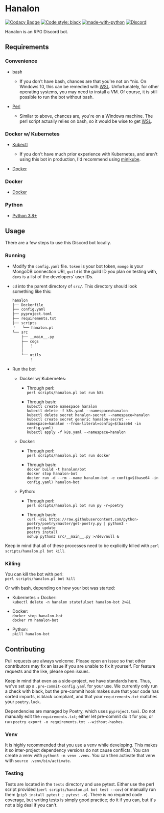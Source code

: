 # Hanalon

[![Codacy Badge](https://app.codacy.com/project/badge/Grade/34ef29ce098648089ecae0f460917353)](https://www.codacy.com/gh/sakura-no-hana/hanalon/dashboard)
[![Code style: black](https://img.shields.io/badge/code%20style-black-000000.svg)](https://github.com/psf/black)
[![made-with-python](https://img.shields.io/badge/Python-3.9&#8201;|&#8201;3.10-blue.svg)](https://www.python.org/)
[![Discord](https://img.shields.io/discord/715607808028049459.svg?label=&logo=discord&logoColor=ffffff&color=7389D8&labelColor=6A7EC2)](https://discord.gg/wKqGrKN)

Hanalon is an RPG Discord bot.

## Requirements

### Convenience

- bash
  - If you don't have bash, chances are that you're not on \*nix. On Windows 10, this can be remedied with [WSL](https://docs.microsoft.com/en-us/windows/wsl/install-win10). Unfortunately, for other operating systems, you may need to install a VM. Of course, it is still possible to run the bot without bash.

- [Perl](https://www.perl.org/get.html)
  - Similar to above, chances are, you're on a Windows machine. The perl script actually relies on bash, so it would be wise to get [WSL](https://docs.microsoft.com/en-us/windows/wsl/install-win10).

### Docker w/ Kubernetes

- [Kubectl](https://kubernetes.io/docs/tasks/tools/)
  - If you don't have much prior experience with Kubernetes, and aren't using this bot in production, I'd recommend using [minikube](https://minikube.sigs.k8s.io/docs/start/).

- [Docker](https://docs.docker.com/engine/install/#server)

### Docker

- [Docker](https://docs.docker.com/engine/install/#server)

### Python

- [Python 3.8+](https://www.python.org/downloads/)

## Usage

There are a few steps to use this Discord bot locally.

### Running

- Modify the `config.yaml` file. `token` is your bot token, `mongo` is your MongoDB connection URI, `guild` is the guild ID you plan on testing with, `devs` is a list of the developers' user IDs.

- `cd` into the parent directory of `src/`. This directory should look something like this:

  ```txt
  hanalon
  ├── Dockerfile
  ├── config.yaml
  ├── pyproject.toml
  ├── requirements.txt
  ├── scripts
  ⋮   └── hanalon.pl
  └── src
      ├── __main__.py
      ├── cogs
      │   ⋮
      │
      └── utils
          ⋮
  ```

- Run the bot

  - Docker w/ Kubernetes:
    - Through perl:  
      `perl scripts/hanalon.pl bot run k8s`

    - Through bash:  
      `kubectl create namespace hanalon`  
      `kubectl delete -f k8s.yaml --namespace=hanalon`  
      `kubectl delete secret hanalon-secret --namespace=hanalon`  
      `kubectl create secret generic hanalon-secret --namespace=hanalon --from-literal=config=$(base64 -in config.yaml)`  
      `kubectl apply -f k8s.yaml --namespace=hanalon`

  - Docker:
    - Through perl:  
      `perl scripts/hanalon.pl bot run docker`

    - Through bash:  
      `docker build -t hanalon/bot`  
      `docker stop hanalon-bot`  
      `docker run -d --rm --name hanalon-bot -e config=$(base64 -in config.yaml) hanalon-bot`  

  - Python:
    - Through perl:  
      `perl scripts/hanalon.pl bot run py -r=poetry`

    - Through bash:  
      `curl -sSL https://raw.githubusercontent.com/python-poetry/poetry/master/get-poetry.py | python3 -`  
      `poetry update`  
      `poetry install`  
      `nohup python3 src/__main__.py >/dev/null &`

Keep in mind that all of these processes need to be explicitly killed with `perl scripts/hanalon.pl bot kill`.

### Killing

You can kill the bot with perl:  
`perl scripts/hanalon.pl bot kill`

Or with bash, depending on how your bot was started:

- Kubernetes + Docker:  
  `kubectl delete -n hanalon statefulset hanalon-bot 2>&1`

- Docker:  
  `docker stop hanalon-bot`  
  `docker rm hanalon-bot`

- Python:  
  `pkill hanalon-bot`

## Contributing

Pull requests are always welcome. Please open an issue so that other contributors may fix an issue if you are unable to fix it yourself. For feature requests and the like, please open issues.

Keep in mind that even as a side-project, we have standards here. Thus, we've set up a `.pre-commit-config.yaml` for your use. We currently only run a check with black, but the pre-commit hook makes sure that your code has sorted imports, is black compliant, and that your `requirements.txt` matches your `poetry.lock`.

Dependencies are managed by Poetry, which uses `pyproject.toml`. Do not manually edit the `requirements.txt`; either let pre-commit do it for you, or run `poetry export -o requirements.txt --without-hashes`.

### Venv

It is highly recommended that you use a venv while developing. This makes it so inter-project dependency versions do not cause conflicts. You can create a venv with `python3 -m venv .venv`. You can then activate that venv with `source .venv/bin/activate`.

### Testing

Tests are located in the `tests` directory and use pytest. Either use the perl script provided (`perl scripts/hanalon.pl bot test --cov`) or manually run them (`pip3 install pytest ; pytest -v`). There is no required code coverage, but writing tests is simply good practice; do it if you can, but it's not a big deal if you can't.
